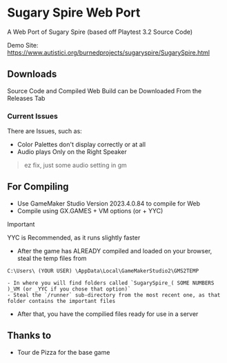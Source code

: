 # Sugary Spire Web Port
A Web Port of Sugary Spire (based off Playtest 3.2 Source Code)

Demo Site: https://www.autistici.org/burnedprojects/sugaryspire/SugarySpire.html

## Downloads
Source Code and Compiled Web Build can be Downloaded From the Releases Tab

### Current Issues
There are Issues, such as:
- Color Palettes don't display correctly or at all
- Audio plays Only on the Right Speaker
> ez fix, just some audio setting in gm

## For Compiling
- Use GameMaker Studio Version 2023.4.0.84 to compile for Web
- Compile using GX.GAMES + VM options (or + YYC)
> [!IMPORTANT]
> YYC is Recommended, as it runs slightly faster

- After the game has ALREADY compiled and loaded on your browser, steal the temp files from

```C:\Users\ (YOUR USER) \AppData\Local\GameMakerStudio2\GMS2TEMP```

    - In where you will find folders called `SugarySpire_( SOME NUMBERS )_VM (or _YYC if you chose that option)`
    - Steal the `/runner` sub-directory from the most recent one, as that folder contains the important files
- After that, you have the compilied files ready for use in a server

## Thanks to
- Tour de Pizza for the base game
